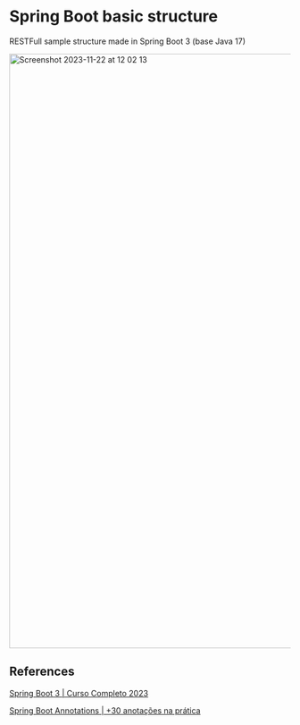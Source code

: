 # Spring Boot basic structure

RESTFull sample structure made in Spring Boot 3 (base Java 17)

<img width="1064" alt="Screenshot 2023-11-22 at 12 02 13" src="https://github.com/fdmv87/CodeHub/assets/149420235/1825b14e-b7c6-40f2-bdfb-84e947b13f46">


## References

[Spring Boot 3 | Curso Completo 2023](https://www.youtube.com/watch?v=wlYvA2b1BWI&t=1837s&ab_channel=MichelliBrito)

[Spring Boot Annotations | +30 anotações na prática](https://www.youtube.com/watch?v=Pd5tr483No0&t=0s&ab_channel=MichelliBrito)

